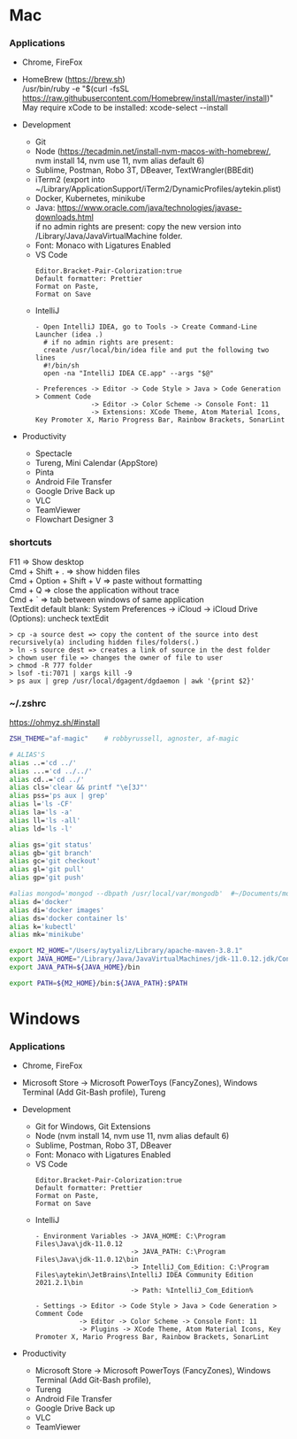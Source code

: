 # Mac

### Applications

- Chrome, FireFox
- HomeBrew (https://brew.sh)  
  /usr/bin/ruby -e "$(curl -fsSL https://raw.githubusercontent.com/Homebrew/install/master/install)"  
  May require xCode to be installed: xcode-select --install
- Development
  - Git
  - Node (https://tecadmin.net/install-nvm-macos-with-homebrew/, nvm install 14, nvm use 11, nvm alias default 6)
  - Sublime, Postman, Robo 3T, DBeaver, TextWrangler(BBEdit)
  - iTerm2 (export into ~/Library/ApplicationSupport/iTerm2/DynamicProfiles/aytekin.plist)
  - Docker, Kubernetes, minikube
  - Java: https://www.oracle.com/java/technologies/javase-downloads.html  
    if no admin rights are present: copy the new version into /Library/Java/JavaVirtualMachine folder.
  - Font: Monaco with Ligatures Enabled
  - VS Code
    ```
    Editor.Bracket-Pair-Colorization:true
    Default formatter: Prettier
    Format on Paste,
    Format on Save
    ```
  - IntelliJ
    ```
    - Open IntelliJ IDEA, go to Tools -> Create Command-Line Launcher (idea .)
      # if no admin rights are present:
      create /usr/local/bin/idea file and put the following two lines
      #!/bin/sh
      open -na "IntelliJ IDEA CE.app" --args "$@"

    - Preferences -> Editor -> Code Style > Java > Code Generation > Comment Code
                  -> Editor -> Color Scheme -> Console Font: 11
                  -> Extensions: XCode Theme, Atom Material Icons, Key Promoter X, Mario Progress Bar, Rainbow Brackets, SonarLint
    ```

- Productivity
  - Spectacle
  - Tureng, Mini Calendar (AppStore)
  - Pinta
  - Android File Transfer
  - Google Drive Back up
  - VLC
  - TeamViewer
  - Flowchart Designer 3

### shortcuts

F11 => Show desktop  
Cmd + Shift + . => show hidden files  
Cmd + Option + Shift + V => paste without formatting  
Cmd + Q => close the application without trace  
Cmd + \` => tab between windows of same application  
TextEdit default blank: System Preferences -> iCloud -> iCloud Drive (Options): uncheck textEdit

```
> cp -a source dest => copy the content of the source into dest recursively(a) including hidden files/folders(.)
> ln -s source dest => creates a link of source in the dest folder
> chown user file => changes the owner of file to user
> chmod -R 777 folder
> lsof -ti:7071 | xargs kill -9
> ps aux | grep /usr/local/dgagent/dgdaemon | awk '{print $2}'
```

### ~/.zshrc

https://ohmyz.sh/#install

```sh
ZSH_THEME="af-magic"	# robbyrussell, agnoster, af-magic

# ALIAS'S
alias ..='cd ../'
alias ...='cd ../../'
alias cd..='cd ../'
alias cls='clear && printf "\e[3J"'
alias pss='ps aux | grep'
alias l='ls -CF'
alias la='ls -a'
alias ll='ls -all'
alias ld='ls -l'

alias gs='git status'
alias gb='git branch'
alias gc='git checkout'
alias gl='git pull'
alias gp='git push'

#alias mongod='mongod --dbpath /usr/local/var/mongodb'  #~/Documents/mongodb/data/db'
alias d='docker'
alias di='docker images'
alias ds='docker container ls'
alias k='kubectl'
alias mk='minikube'

export M2_HOME="/Users/aytyaliz/Library/apache-maven-3.8.1"
export JAVA_HOME="/Library/Java/JavaVirtualMachines/jdk-11.0.12.jdk/Contents/Home"
export JAVA_PATH=${JAVA_HOME}/bin

export PATH=${M2_HOME}/bin:${JAVA_PATH}:$PATH
```

# Windows

### Applications

- Chrome, FireFox
- Microsoft Store -> Microsoft PowerToys (FancyZones), Windows Terminal (Add Git-Bash profile), Tureng
- Development
  - Git for Windows, Git Extensions
  - Node (nvm install 14, nvm use 11, nvm alias default 6)
  - Sublime, Postman, Robo 3T, DBeaver
  - Font: Monaco with Ligatures Enabled
  - VS Code
    ```
    Editor.Bracket-Pair-Colorization:true
    Default formatter: Prettier
    Format on Paste,
    Format on Save
    ```
  - IntelliJ
    ```
    - Environment Variables -> JAVA_HOME: C:\Program Files\Java\jdk-11.0.12
                            -> JAVA_PATH: C:\Program Files\Java\jdk-11.0.12\bin
                            -> IntelliJ_Com_Edition: C:\Program Files\aytekin\JetBrains\IntelliJ IDEA Community Edition 2021.2.1\bin
                            -> Path: %IntelliJ_Com_Edition%

    - Settings -> Editor -> Code Style > Java > Code Generation > Comment Code
               -> Editor -> Color Scheme -> Console Font: 11
               -> Plugins -> XCode Theme, Atom Material Icons, Key Promoter X, Mario Progress Bar, Rainbow Brackets, SonarLint
    ```
    
- Productivity
  - Microsoft Store -> Microsoft PowerToys (FancyZones), Windows Terminal (Add Git-Bash profile), 
  - Tureng
  - Android File Transfer
  - Google Drive Back up
  - VLC
  - TeamViewer
